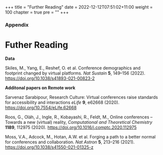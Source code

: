 +++
title = "Further Reading"
date = 2022-12-12T07:51:02+11:00
weight = 100
chapter = true
pre = "<b></b>"
+++

### Appendix

# Futher Reading

**Data**

Skiles, M., Yang, E., Reshef, O. et al. Conference demographics and footprint changed by virtual platforms. *Nat Sustain* **5**, 149–156 (2022). https://doi.org/10.1038/s41893-021-00823-2

**Additonal papers on Remote work**

Sarvenaz Sarabipour, Research Culture: Virtual conferences raise standards for accessibility and interactions *eLife* **9**, e62668 (2020).
https://doi.org/10.7554/eLife.62668

Roos, G., Oláh, J., Ingle, R., Kobayashi, R., Feldt, M., Online conferences – Towards a new (virtual) reality, *Computational and Theoretical Chemistry* **1189**, 112975 (2020). https://doi.org/10.1016/j.comptc.2020.112975

Moss, V.A., Adcock, M., Hotan, A.W. et al. Forging a path to a better normal for conferences and collaboration. *Nat Astron* **5**, 213–216 (2021). https://doi.org/10.1038/s41550-021-01325-z